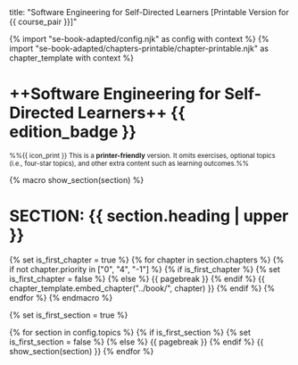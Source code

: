 <frontmatter>
title: "Software Engineering for Self-Directed Learners [Printable Version for {{ course_pair }}]"
</frontmatter>

<link rel="stylesheet" href="{{baseUrl}}/book/css/textbook.css">
<link rel="stylesheet" href="{{baseUrl}}/book/css/print.css">

<div class="website-content">

{% import "se-book-adapted/config.njk" as config with context %}
{% import "se-book-adapted/chapters-printable/chapter-printable.njk" as chapter_template with context %}

# ++**Software Engineering for Self-Directed Learners**++ {{ edition_badge }}

<span id="printable-version-description"><small>%%{{ icon_print }} This is a **printer-friendly** version. It omits exercises, optional topics (i.e., four-star topics), and other extra content such as learning outcomes.%%</small></span>

{% macro show_section(section) %}

# **SECTION: {{ section.heading | upper }}**
{% set is_first_chapter = true %}
{% for chapter in section.chapters %}
  {% if not chapter.priority in ["0", "4", "-1"] %}
    {% if is_first_chapter %}
      {% set is_first_chapter = false %}
    {% else %}
  {{ pagebreak }}
    {% endif %}
    {{ chapter_template.embed_chapter("../book/", chapter) }}
  {% endif %}
{% endfor %}
{% endmacro %}

{% set is_first_section = true %}

{% for section in config.topics %}
  {% if is_first_section %}
    {% set is_first_section = false %}
  {% else %}
{{ pagebreak }}
  {% endif %}
  {{ show_section(section) }}
{% endfor %}

</div>
